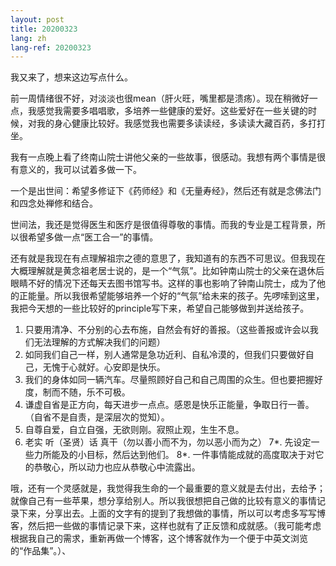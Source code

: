 ```yaml
---
layout: post
title: 20200323
lang: zh
lang-ref: 20200323
---
```

  我又来了，想来这边写点什么。

  前一周情绪很不好，对淡淡也很mean（肝火旺，嘴里都是溃疡）。现在稍微好一点，我感觉我需要多唱唱歌，多培养一些健康的爱好。这些爱好在一些关键的时候，对我的身心健康比较好。我感觉我也需要多读读经，多读读大藏百药，多打打坐。

  我有一点晚上看了终南山院士讲他父亲的一些故事，很感动。我想有两个事情是很有意义的，我可以试着多做一下。

  一个是出世间：希望多修证下《药师经》和《无量寿经》，然后还有就是念佛法门和四念处禅修和结合。

  世间法，我还是觉得医生和医疗是很值得尊敬的事情。而我的专业是工程背景，所以很希望多做一点“医工合一”的事情。

  还有就是我现在有点理解祖宗之德的意思了，我知道有的东西不可思议。但我现在大概理解就是黄念祖老居士说的，是一个“气氛”。比如钟南山院士的父亲在退休后眼睛不好的情况下还每天去图书馆写书。这样的事也影响了钟南山院士，成为了他的正能量。所以我很希望能够培养一个好的“气氛”给未来的孩子。先啰嗦到这里，我把今天想的一些比较好的principle写下来，希望自己能够做到并送给孩子。

  1. 只要用清净、不分别的心去布施，自然会有好的善报。（这些善报或许会以我们无法理解的方式解决我们的问题）
  2. 如同我们自己一样，别人通常是急功近利、自私冷漠的，但我们只要做好自己，无愧于心就好。心安即是快乐。
  3. 我们的身体如同一辆汽车。尽量照顾好自己和自己周围的众生。但也要把握好度，制而不随，乐不可极。
  4. 谦虚自省是正方向，每天进步一点点。感恩是快乐正能量，争取日行一善。（自省不是自责，是深层次的觉知）。
  5. 自尊自爱，自立自强，无欲则刚。寂照止观，生生不息。
  6. 老实 听（圣贤）话 真干（勿以善小而不为，勿以恶小而为之）
  7*. 先设定一些力所能及的小目标，然后达到他们。
  8*. 一件事情能成就的高度取决于对它的恭敬心，所以动力也应从恭敬心中流露出。

  哦，还有一个灵感就是，我觉得我生命的一个最重要的意义就是去付出，去给予；就像自己有一些苹果，想分享给别人。所以我很想把自己做的比较有意义的事情记录下来，分享出去。上面的文字有的提到了我想做的事情，所以可以考虑多写写博客，然后把一些做的事情记录下来，这样也就有了正反馈和成就感。（我可能考虑根据我自己的需求，重新再做一个博客，这个博客就作为一个便于中英文浏览的“作品集”。）、






